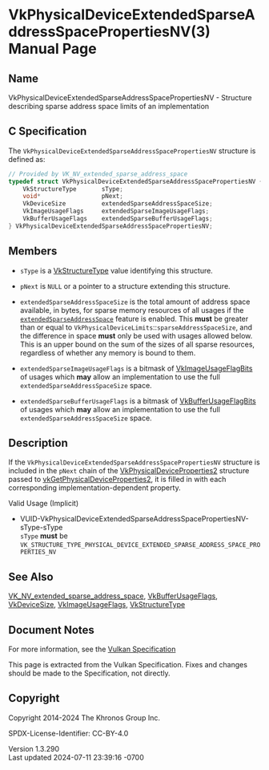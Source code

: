 # VkPhysicalDeviceExtendedSparseAddressSpacePropertiesNV(3) Manual Page

## Name

VkPhysicalDeviceExtendedSparseAddressSpacePropertiesNV - Structure
describing sparse address space limits of an implementation



## <a href="#_c_specification" class="anchor"></a>C Specification

The `VkPhysicalDeviceExtendedSparseAddressSpacePropertiesNV` structure
is defined as:

``` c
// Provided by VK_NV_extended_sparse_address_space
typedef struct VkPhysicalDeviceExtendedSparseAddressSpacePropertiesNV {
    VkStructureType       sType;
    void*                 pNext;
    VkDeviceSize          extendedSparseAddressSpaceSize;
    VkImageUsageFlags     extendedSparseImageUsageFlags;
    VkBufferUsageFlags    extendedSparseBufferUsageFlags;
} VkPhysicalDeviceExtendedSparseAddressSpacePropertiesNV;
```

## <a href="#_members" class="anchor"></a>Members

- `sType` is a [VkStructureType](https://registry.khronos.org/vulkan/specs/1.3-extensions/man/html/VkStructureType.html) value identifying
  this structure.

- `pNext` is `NULL` or a pointer to a structure extending this
  structure.

- <span id="limits-extendedSparseAddressSpaceSize"></span>
  `extendedSparseAddressSpaceSize` is the total amount of address space
  available, in bytes, for sparse memory resources of all usages if the
  <a
  href="https://registry.khronos.org/vulkan/specs/1.3-extensions/html/vkspec.html#features-extendedSparseAddressSpace"
  target="_blank"
  rel="noopener"><code>extendedSparseAddressSpace</code></a> feature is
  enabled. This **must** be greater than or equal to
  `VkPhysicalDeviceLimits`::`sparseAddressSpaceSize`, and the difference
  in space **must** only be used with usages allowed below. This is an
  upper bound on the sum of the sizes of all sparse resources,
  regardless of whether any memory is bound to them.

- <span id="limits-extendedSparseImageUsageFlags"></span>
  `extendedSparseImageUsageFlags` is a bitmask of
  [VkImageUsageFlagBits](https://registry.khronos.org/vulkan/specs/1.3-extensions/man/html/VkImageUsageFlagBits.html) of usages which
  **may** allow an implementation to use the full
  `extendedSparseAddressSpaceSize` space.

- <span id="limits-extendedSparseBufferUsageFlags"></span>
  `extendedSparseBufferUsageFlags` is a bitmask of
  [VkBufferUsageFlagBits](https://registry.khronos.org/vulkan/specs/1.3-extensions/man/html/VkBufferUsageFlagBits.html) of usages which
  **may** allow an implementation to use the full
  `extendedSparseAddressSpaceSize` space.

## <a href="#_description" class="anchor"></a>Description

If the `VkPhysicalDeviceExtendedSparseAddressSpacePropertiesNV`
structure is included in the `pNext` chain of the
[VkPhysicalDeviceProperties2](https://registry.khronos.org/vulkan/specs/1.3-extensions/man/html/VkPhysicalDeviceProperties2.html)
structure passed to
[vkGetPhysicalDeviceProperties2](https://registry.khronos.org/vulkan/specs/1.3-extensions/man/html/vkGetPhysicalDeviceProperties2.html),
it is filled in with each corresponding implementation-dependent
property.

Valid Usage (Implicit)

- <a
  href="#VUID-VkPhysicalDeviceExtendedSparseAddressSpacePropertiesNV-sType-sType"
  id="VUID-VkPhysicalDeviceExtendedSparseAddressSpacePropertiesNV-sType-sType"></a>
  VUID-VkPhysicalDeviceExtendedSparseAddressSpacePropertiesNV-sType-sType  
  `sType` **must** be
  `VK_STRUCTURE_TYPE_PHYSICAL_DEVICE_EXTENDED_SPARSE_ADDRESS_SPACE_PROPERTIES_NV`

## <a href="#_see_also" class="anchor"></a>See Also

[VK_NV_extended_sparse_address_space](https://registry.khronos.org/vulkan/specs/1.3-extensions/man/html/VK_NV_extended_sparse_address_space.html),
[VkBufferUsageFlags](https://registry.khronos.org/vulkan/specs/1.3-extensions/man/html/VkBufferUsageFlags.html),
[VkDeviceSize](https://registry.khronos.org/vulkan/specs/1.3-extensions/man/html/VkDeviceSize.html),
[VkImageUsageFlags](https://registry.khronos.org/vulkan/specs/1.3-extensions/man/html/VkImageUsageFlags.html),
[VkStructureType](https://registry.khronos.org/vulkan/specs/1.3-extensions/man/html/VkStructureType.html)

## <a href="#_document_notes" class="anchor"></a>Document Notes

For more information, see the <a
href="https://registry.khronos.org/vulkan/specs/1.3-extensions/html/vkspec.html#VkPhysicalDeviceExtendedSparseAddressSpacePropertiesNV"
target="_blank" rel="noopener">Vulkan Specification</a>

This page is extracted from the Vulkan Specification. Fixes and changes
should be made to the Specification, not directly.

## <a href="#_copyright" class="anchor"></a>Copyright

Copyright 2014-2024 The Khronos Group Inc.

SPDX-License-Identifier: CC-BY-4.0

Version 1.3.290  
Last updated 2024-07-11 23:39:16 -0700
